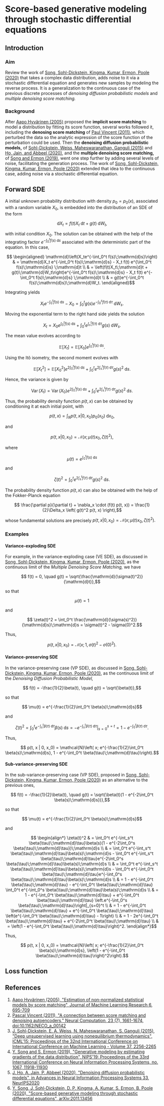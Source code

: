 # Score-based generative modeling through stochastic differential equations

## Introduction

### Aim

Review the work of [Song, Sohl-Dickstein, Kingma, Kumar, Ermon, Poole (2020)](https://arxiv.org/abs/2011.13456) that takes a complex data distribution, adds noise to it via a stochastic differential equation and generates new samples by modeling the reverse process. It is a generalization to the continuous case of the previous discrete processes of *denoising diffusion probabilistic models* and *multiple denoising score matching.*

### Background

After [Aapo Hyvärinen (2005)](https://jmlr.org/papers/v6/hyvarinen05a.html) proposed the **implicit score matching** to model a distribution by fitting its score function, several works followed it, including the **denosing score matching** of [Paul Vincent (2011)](https://doi.org/10.1162/NECO_a_00142), which perturbed the data so the analytic expression of the score function of the perturbation could be used. Then the **denoising diffusion probabilistic models,** of [Sohl-Dickstein, Weiss, Maheswaranathan, Ganguli (2015)](https://dl.acm.org/doi/10.5555/3045118.3045358) and [Ho, Jain, and Abbeel (2020)](https://proceedings.neurips.cc/paper/2020/hash/4c5bcfec8584af0d967f1ab10179ca4b-Abstract.html), and the **multiple denoising score matching,** of [Song and Ermon (2019)](https://dl.acm.org/doi/10.5555/3454287.3455354), went one step further by adding several levels of noise, facilitating the generation process. The work of [Song, Sohl-Dickstein, Kingma, Kumar, Ermon, Poole (2020)](https://arxiv.org/abs/2011.13456) extended that idea to the continuous case, adding noise via a stochastic differential equation.

## Forward SDE

A initial unknown probability distribution with density $p_0=p_0(x),$ associated with a random variable $X_0,$ is embedded into the distribution of an SDE of the form
```math
    \mathrm{d}X_t = f(t)X_t\;\mathrm{d}t + g(t)\;\mathrm{d}W_t,
```
with initial condition $X_0.$ The solution can be obtained with the help of the integrating factor $e^{-\int_0^t f(s)\;\mathrm{d}s}$ associated with the deterministic part of the equation. In this case,
```math
    \begin{aligned}
        \mathrm{d}\left(X_te^{-\int_0^t f(s)\;\mathrm{d}s}\right) & = \mathrm{d}X_t e^{-\int_0^t f(s)\;\mathrm{d}s} - X_t f(t) e^{\int_0^t f(s)\;\mathrm{d}s} \;\mathrm{d}t \\
        & = \left(f(t)X_t\;\mathrm{d}t + g(t)\;\mathrm{d}W_t\right)e^{-\int_0^t f(s)\;\mathrm{d}s} - X_t f(t) e^{-\int_0^t f(s)\;\mathrm{d}s} \;\mathrm{d}t \\
        & = g(t)e^{-\int_0^t f(s)\;\mathrm{d}s}\;\mathrm{d}W_t.
    \end{aligned}
```
Integrating yields
```math
    X_te^{-\int_0^t f(s)\;\mathrm{d}s} - X_0 = \int_0^t g(s)e^{-\int_0^s f(\tau)\;\mathrm{d}\tau}\;\mathrm{d}W_s.
```
Moving the exponential term to the right hand side yields the solution
```math
    X_t = X_0 e^{\int_0^t f(s)\;\mathrm{d}s} + \int_0^t e^{\int_s^t f(\tau)\;\mathrm{d}\tau}g(s)\;\mathrm{d}W_s.
```
The mean value evolves according to
```math
    \mathbb{E}[X_t] = \mathbb{E}[X_0] e^{\int_0^t f(s)\;\mathrm{d}s}.
```
Using the Itô isometry, the second moment evolves with
```math
    \mathbb{E}[X_t^2] = \mathbb{E}[X_0^2]e^{2\int_0^t f(s)\;\mathrm{d}s} + \int_0^t e^{2\int_s^t f(\tau)\;\mathrm{d}\tau}g(s)^2\;\mathrm{d}s.
```
Hence, the variance is given by
```math
    \operatorname{Var}(X_t) = \operatorname{Var}(X_0)e^{2\int_0^t f(s)\;\mathrm{d}s} + \int_0^t e^{2\int_s^t f(\tau)\;\mathrm{d}\tau}g(s)^2\;\mathrm{d}s.
```

Thus, the probability density function $p(t, x)$ can be obtained by conditioning it at each initial point, with
```math
    p(t, x) = \int_{\mathbb{R}} p(t, x | 0, x_0) p_0(x_0)\;\mathrm{d}x_0,
```
and
```math
    p(t, x | 0, x_0) = \mathcal{N}(x; \mu(t)x_0, \zeta(t)^2),
```
where
```math
    \mu(t) = e^{\int_0^t f(s)\;\mathrm{d}s}
```
and
```math
    \zeta(t)^2 = \int_0^t e^{2\int_s^t f(\tau)\;\mathrm{d}\tau}g(s)^2\;\mathrm{d}s.
```

The probability density function $p(t, x)$ can also be obtained with the help of the Fokker-Planck equation
```math
    \frac{\partial p}{\partial t} + \nabla_x \cdot (f(t) p(t, x)) = \frac{1}{2}\Delta_x \left( g(t)^2 p(t, x) \right),
```
whose fundamental solutions are precisely $p(t, x | 0, x_0) = \mathcal{N}(x; \mu(t)x_0, \zeta(t)^2).$

### Examples

#### Variance-exploding SDE

For example, in the variance-exploding case (VE SDE), as discussed in [Song, Sohl-Dickstein, Kingma, Kumar, Ermon, Poole (2020)](https://arxiv.org/abs/2011.13456), as the continuous limit of the *Multiple Denoising Score Matching,* we have
```math
    f(t) = 0, \quad g(t) = \sqrt{\frac{\mathrm{d}(\sigma(t)^2)}{\mathrm{d}t}},
```
so that
```math
    \mu(t) = 1
```
and
```math
    \zeta(t)^2 = \int_0^t \frac{\mathrm{d}(\sigma(s)^2)}{\mathrm{d}s}\;\mathrm{d}s = \sigma(t)^2 - \sigma(0)^2.
```

Thus,
```math
    p(t, x | 0, x_0) = \mathcal{N}\left( x; 1, \sigma(t)^2 - \sigma(0)^2\right).
```

#### Variance-preserving SDE

In the variance-preserving case (VP SDE), as discussed in [Song, Sohl-Dickstein, Kingma, Kumar, Ermon, Poole (2020)](https://arxiv.org/abs/2011.13456), as the continuous limit of the *Denoising Diffusion Probabilistic Model,*
```math
    f(t) = -\frac{1}{2}\beta(t), \quad g(t) = \sqrt{\beta(t)},
```
so that
```math
    \mu(t) = e^{-\frac{1}{2}\int_0^t \beta(s)\;\mathrm{d}s}
```
and
```math
    \zeta(t)^2 = \int_0^t e^{-\int_s^t \beta(\tau)\;\mathrm{d}\tau}\beta(s)\;\mathrm{d}s = \left. -e^{-\int_s^t \beta(\tau)\;\mathrm{d}\tau} \right|_{s=0}^{s=t} = 1 - e^{-\int_0^t \beta(\tau)\;\mathrm{d}\tau}.
```

Thus,
```math
    p(t, x | 0, x_0) = \mathcal{N}\left( x; e^{-\frac{1}{2}\int_0^t \beta(s)\;\mathrm{d}s}, 1 - e^{-\int_0^t \beta(\tau)\;\mathrm{d}\tau}\right).
```

#### Sub-variance-preserving SDE

In the sub-variance-preserving case (VP SDE), proposed in [Song, Sohl-Dickstein, Kingma, Kumar, Ermon, Poole (2020)](https://arxiv.org/abs/2011.13456) as an alternative to the previous ones,
```math
    f(t) = -\frac{1}{2}\beta(t), \quad g(t) = \sqrt{\beta(t)(1 - e^{-2\int_0^t \beta(s)\;\mathrm{d}s})},
```
so that
```math
    \mu(t) = e^{-\frac{1}{2}\int_0^t \beta(s)\;\mathrm{d}s}
```
and
```math
    \begin{align*}
        \zeta(t)^2 & = \int_0^t e^{-\int_s^t \beta(\tau)\;\mathrm{d}\tau}\beta(s)(1 - e^{-2\int_0^s \beta(\tau)\;\mathrm{d}\tau})\;\mathrm{d}s \\
        & = \int_0^t e^{-\int_s^t \beta(\tau)\;\mathrm{d}\tau}\beta(s)\;\mathrm{d}s - \int_0^t e^{-\int_s^t \beta(\tau)\;\mathrm{d}\tau}e^{-2\int_0^s \beta(\tau)\;\mathrm{d}\tau}\beta(s)\;\mathrm{d}s \\
        & = \int_0^t e^{-\int_s^t \beta(\tau)\;\mathrm{d}\tau}\beta(s)\;\mathrm{d}s - \int_0^t e^{-\int_0^t \beta(\tau)\;\mathrm{d}\tau}e^{-\int_0^s \beta(\tau)\;\mathrm{d}\tau}\beta(s)\;\mathrm{d}s \\
        & = 1 - e^{-\int_0^t \beta(\tau)\;\mathrm{d}\tau} - e^{-\int_0^t \beta(\tau)\;\mathrm{d}\tau} \int_0^t e^{-\int_0^s \beta(\tau)\;\mathrm{d}\tau}\beta(s)\;\mathrm{d}s \\
        & = 1 - e^{-\int_0^t \beta(\tau)\;\mathrm{d}\tau} + e^{-\int_0^t \beta(\tau)\;\mathrm{d}\tau} \left.e^{-\int_0^s \beta(\tau)\;\mathrm{d}\tau}\right|_{s=0}^t \\
        & = 1 - e^{-\int_0^t \beta(\tau)\;\mathrm{d}\tau} + e^{-\int_0^t \beta(\tau)\;\mathrm{d}\tau} \left(e^{-\int_0^t \beta(\tau)\;\mathrm{d}\tau} - 1\right) \\
        & = 1 - 2e^{-\int_0^t \beta(\tau)\;\mathrm{d}\tau} + e^{-2\int_0^t \beta(\tau)\;\mathrm{d}\tau} \\
        & = \left(1 - e^{-\int_0^t \beta(\tau)\;\mathrm{d}\tau}\right)^2.
    \end{align*}
```

Thus,
```math
    p(t, x | 0, x_0) = \mathcal{N}\left( x; e^{-\frac{1}{2}\int_0^t \beta(s)\;\mathrm{d}s}, \left(1 - e^{-\int_0^t \beta(\tau)\;\mathrm{d}\tau}\right)^2\right).
```

## Loss function

## References

1. [Aapo Hyvärinen (2005), "Estimation of non-normalized statistical models by score matching", Journal of Machine Learning Research 6, 695-709](https://jmlr.org/papers/v6/hyvarinen05a.html)
1. [Pascal Vincent (2011), "A connection between score matching and denoising autoencoders," Neural Computation, 23 (7), 1661-1674, doi:10.1162/NECO_a_00142](https://doi.org/10.1162/NECO_a_00142)
1. [J. Sohl-Dickstein, E. A. Weiss, N. Maheswaranathan, S. Ganguli (2015), "Deep unsupervised learning using nonequilibrium thermodynamics", ICML'15: Proceedings of the 32nd International Conference on International Conference on Machine Learning - Volume 37, 2256-2265](https://dl.acm.org/doi/10.5555/3045118.3045358)
1. [Y. Song and S. Ermon (2019), "Generative modeling by estimating gradients of the data distribution", NIPS'19: Proceedings of the 33rd International Conference on Neural Information Processing Systems, no. 1067, 11918-11930](https://dl.acm.org/doi/10.5555/3454287.3455354)
1. [J. Ho, A. Jain, P. Abbeel (2020), "Denoising diffusion probabilistic models", in Advances in Neural Information Processing Systems 33, NeurIPS2020](https://proceedings.neurips.cc/paper/2020/hash/4c5bcfec8584af0d967f1ab10179ca4b-Abstract.html)
1. [Y. Song, J. Sohl-Dickstein, D. P. Kingma, A. Kumar, S. Ermon, B. Poole (2020), "Score-based generative modeling through stochastic differential equations", arXiv:2011.13456](https://arxiv.org/abs/2011.13456)